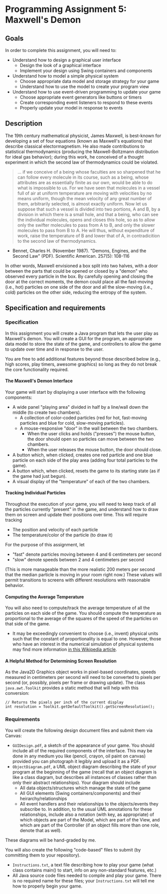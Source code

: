 # Programming Assignment 5: Maxwell's Demon

## Goals

In order to complete this assignment, you will need to:
- Understand how to design a graphical user interface
  - Design the look of a graphical interface
  - Implement your design using Swing containers and components
- Understand how to model a simple physical system
  - Choose appropriate data model and storage strategy for your game
  - Understand how to use the model to create your program view
- Understand how to use event-driven programming to update your game
  - Choose appropriate event generators like buttons or timers
  - Create corresponding event listeners to respond to these events
  - Properly update your model in response to events

## Description

The 19th century mathematical physicist, James Maxwell, is best-known for developing a set of four equations (known as Maxwell's equations) that describe classical electormagnetism. He also made contributions to statistical thermodynamics (producing the Maxwell-Boltzmann distribution for ideal gas behavior); during this work, he conceived of a thought experiment in which the second law of thermodynamics could be violated.

> ... if we conceive of a being whose faculties are so sharpened that he can follow every molecule in its course, such as a being, whose attributes are as essentially finite as our own, would be able to do what is impossible to us. For we have seen that molecules in a vessel full of air at uniform temperature are moving with velocities by no means uniform, though the mean velocity of any great number of them, arbitrarily selected, is almost exactly uniform. Now let us suppose that such a vessel is divided into two portions, A and B, by a division in which there is a small hole, and that a being, who can see the individual molecules, opens and closes this hole, so as to allow only the swifter molecules to pass from A to B, and only the slower molecules to pass from B to A. He will thus, without expenditure of work, raise the temperature of B and lower that of A, in contradicition to the second law of thermodynamics.
- Bennet, Charles H. (November 1987). "Demons, Engines, and the Second Law" (PDF). Scientific American. 257(5): 108-116

In other words, Maxwell envisioned a box split into two halves, with a door between the parts that could be opened or closed by a "demon" who observed every particle in the box. By carefully opening and closing the door at the correct moments, the demon could place all the fast-moving (i.e., hot) particles on one side of the door and all the slow-moving (i.e., cold) particles on the other side, reducing the entropy of the system.

## Specification and requirements

### Specification

In this assignment you will create a Java program that lets the user play as Maxwell's demon. You will create a GUI for the program, an appropriate data model to store the state of the game, and controllers to allow the game to update over time and in response to the user.

You are free to add additional features beyond those described below (e.g., high scores, play timers, awesome graphics) so long as they do not break the core functionality required.

#### The Maxwell's Demon Interface

Your game will start by displaying a user interface with the following components:
- A wide panel "playing area" divided in half by a line/wall down the middle (to create two chambers).
  - A collection of color-coded particles (red for hot, fast-moving particles and blue for cold, slow-moving particles).
  - A mouse-responsive "door" in the wall between the two chambers.
    - When the user clicks and holds ("presses") the mouse button, the door should open so particles can move between the two chambers.
    - When the user releases the mouse button, the door should close.
- A button which, when clicked, creates one red particle and one blue particle on each side of the play area (adding four total particles to the game).
- A button which, when clicked, resets the game to its starting state (as if the game had just begun).
- A visual display of the "temperature" of each of the two chambers.

#### Tracking Individual Particles

Throughout the execution of your game, you will need to keep track of all the particles currently "present" in the game, and understand how to draw them on screen and update their positions over time. This will require tracking
- The position and velocity of each particle
- The temperature/color of the particle (to draw it)

For the purpose of this assignment, let 
- "fast" denote particles moving between 4 and 6 centimeters per second
- "slow" denote speeds between 2 and 4 centimeters per second
 
(This is more manageable than the more realistic 200 meters per second that the median particle is moving in your room right now.) These values will permit transitions to screens with different resolutions with reasonable behavior.

#### Computing the Average Temperature

You will also need to compute/track the average temperature of all the particles on each side of the game. You should compute the temperature as proportional to the average of the squares of the speed of the particles on that side of the game.
- It may be exceedingly convenient to choose (i.e., invent) physical units such that the constant of proportionality is equal to one. However, those who have an interest in the numerical simulation of physical systems may find more information [in this Wikipedia article](http://en.wikipedia.org/wiki/Kinetic_theory_of_gases#Temperature_and_kinetic_energy).

#### A Helpful Method for Determining Screen Resolution

As the Java2D Graphics object works in pixel-based coordinates, speeds measured in centimeters per second will need to be converted to pixels per second (or, possibly, pixels per frame or drawing update). The class `java.awt.Toolkit` provides a static method that will help with this conversion:
```
// Returns the pixels per inch of the current display
int resolution = Toolkit.getDefaultToolkit().getScreenResolution();
```

### Requirements

You will create the following design document files and submit them via Canvas:
- `GUIDesign.pdf`, a sketch of the appearance of your game. You should include all of the required components of the interface. This may be done in any medium you like (pencil, crayon, oil paint on canvas) provided you can photograph it legibly and upload it as a PDF.
- `ObjectDiagram.pdf`, a UML object diagram describing the state of your program at the beginning of the game (recall that an object diagram is like a class diagram, but describes all instances of classes rather than only their abstract relationships). Your diagram should include
  - All data objects/structures which manage the state of the game
  - All GUI elements (Swing containers/components) and their heirarchy/relationships
  - All event handlers and their relationships to the objects/events they subscribe to.
In addition, to the usual UML annotations for these relationships, include also a notation (with key, as appropriate) of which objects are part of the Model, which are part of the View, and which are part of the Controller (if an object fills more than one role, denote that as well).

These diagrams will be hand-graded by me.

You will also create the following "code-based" files to submit (by committing them to your repository).
- `Instructions.txt`, a text file describing how to play your game (what class contains main() to start, info on any non-standard features, etc.)
- All Java source code files needed to compile and play your game. There is no required name for these files; your `Instructions.txt` will tell me how to properly begin your game.
